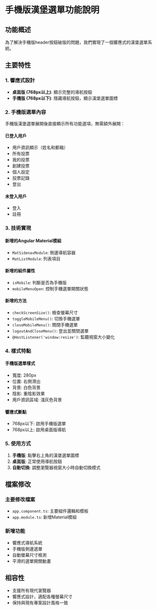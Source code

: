 # 手機版漢堡選單功能說明

## 功能概述

為了解決手機版header按鈕破版的問題，我們實現了一個響應式的漢堡選單系統。

## 主要特性

### 1. 響應式設計
- **桌面版 (768px以上)**: 顯示完整的導航按鈕
- **手機版 (768px以下)**: 隱藏導航按鈕，顯示漢堡選單圖標

### 2. 手機版選單內容
手機版漢堡選單展開後直接顯示所有功能選項，無需額外展開：

#### 已登入用戶
- 用戶資訊顯示（姓名和郵箱）
- 所有投票
- 我的投票
- 創建投票
- 個人設定
- 投票記錄
- 登出

#### 未登入用戶
- 登入
- 註冊

### 3. 技術實現

#### 新增的Angular Material模組
- `MatSidenavModule`: 側邊導航容器
- `MatListModule`: 列表項目

#### 新增的組件屬性
- `isMobile`: 判斷是否為手機版
- `mobileMenuOpen`: 控制手機選單開關狀態

#### 新增的方法
- `checkScreenSize()`: 檢查螢幕尺寸
- `toggleMobileMenu()`: 切換手機選單
- `closeMobileMenu()`: 關閉手機選單
- `logoutAndCloseMenu()`: 登出並關閉選單
- `@HostListener('window:resize')`: 監聽視窗大小變化

### 4. 樣式特點

#### 手機版選單樣式
- 寬度: 280px
- 位置: 右側滑出
- 背景: 白色背景
- 陰影: 重陰影效果
- 用戶資訊區域: 淺灰色背景

#### 響應式斷點
- 768px以下: 啟用手機版選單
- 768px以上: 啟用桌面版導航

### 5. 使用方式

1. **手機版**: 點擊右上角的漢堡選單圖標
2. **桌面版**: 正常使用導航按鈕
3. **自動切換**: 調整瀏覽器視窗大小時自動切換模式

## 檔案修改

### 主要修改檔案
- `app.component.ts`: 主要組件邏輯和模板
- `app.module.ts`: 新增Material模組

### 新增功能
- 響應式導航系統
- 手機版側邊選單
- 自動螢幕尺寸檢測
- 平滑的選單開關動畫

## 相容性

- 支援所有現代瀏覽器
- 響應式設計，適配各種螢幕尺寸
- 保持與現有專案設計風格一致

